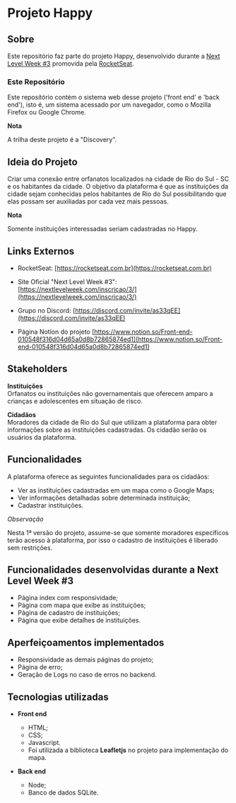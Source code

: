 # Projeto Happy

## Sobre

Este repositório faz parte do projeto Happy, desenvolvido durante a <a href="https://nextlevelweek.com/inscricao/3/" target="_blank">Next Level Week #3</a> promovida pela <a href="https://rocketseat.com.br" target="_blank">RocketSeat</a>.

### Este Repositório

Este repositório contém o sistema web desse projeto ('front end' e 'back end'), isto é, um sistema acessado por um navegador, como o Mozilla Firefox ou Google Chrome.

**Nota**

A trilha deste projeto é a "Discovery".

## Ideia do Projeto

Criar uma conexão entre orfanatos localizados na cidade de Rio do Sul - SC e os habitantes da cidade.
O objetivo da plataforma é que as instituições da cidade sejam conhecidas pelos habitantes de Rio do Sul possibilitando que elas possam ser auxiliadas por cada vez mais pessoas.

**Nota**

Somente instituições interessadas seriam cadastradas no Happy.

## Links Externos

* RocketSeat: [https://rocketseat.com.br](https://rocketseat.com.br)

* Site Oficial "Next Level Week #3": [https://nextlevelweek.com/inscricao/3/](https://nextlevelweek.com/inscricao/3/)

* Grupo no Discord: [https://discord.com/invite/as33qEE](https://discord.com/invite/as33qEE)

* Página Notion do projeto [https://www.notion.so/Front-end-010548f316d04d65a0d8b72865874ed1](https://www.notion.so/Front-end-010548f316d04d65a0d8b72865874ed1)

## Stakeholders

**Instituições**  
Orfanatos ou instituições não governamentais que oferecem amparo a crianças e adolescentes em situação de risco.  

**Cidadãos**  
Moradores da cidade de Rio do Sul que utilizam a plataforma para obter informações sobre as instituições cadastradas. Os cidadão serão os usuários da plataforma.

## Funcionalidades

A plataforma oferece as seguintes funcionalidades para os cidadãos:

* Ver as instituições cadastradas em um mapa como o Google Maps;
* Ver informações detalhadas sobre determinada instituição;
* Cadastrar instituições.

*Observação*

Nesta 1ª versão do projeto, assume-se que somente moradores específicos terão acesso à plataforma, por isso o cadastro de instituições é liberado sem restrições.

## Funcionalidades desenvolvidas durante a Next Level Week #3

* Página index com responsividade;
* Página com mapa que exibe as instituições;
* Página de cadastro de instituições;
* Página que exibe detalhes de instituições.

## Aperfeiçoamentos implementados

* Responsividade as demais páginas do projeto;
* Página de erro;
* Geração de Logs no caso de erros no backend.

## Tecnologias utilizadas

* **Front end**

    * HTML;
    * CSS;
    * Javascript.
    * Foi utilizada a biblioteca **Leafletjs** no projeto para implementação do mapa.

* **Back end**

    * Node;
    * Banco de dados SQLite.
